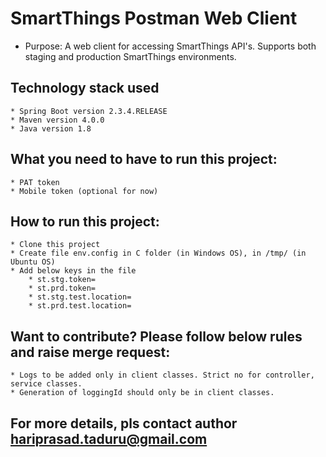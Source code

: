 # SmartThings Postman Web Client

* Purpose: A web client for accessing SmartThings API's. Supports both staging and production SmartThings environments.

## Technology stack used
	* Spring Boot version 2.3.4.RELEASE
	* Maven version 4.0.0
	* Java version 1.8
	
## What you need to have to run this project:
	* PAT token 
	* Mobile token (optional for now)

## How to run this project:
	* Clone this project 
	* Create file env.config in C folder (in Windows OS), in /tmp/ (in Ubuntu OS) 
	* Add below keys in the file
		* st.stg.token=
		* st.prd.token=
		* st.stg.test.location=
		* st.prd.test.location=

## Want to contribute? Please follow below rules and raise merge request:
	* Logs to be added only in client classes. Strict no for controller, service classes.
	* Generation of loggingId should only be in client classes.
	
## For more details, pls contact author hariprasad.taduru@gmail.com

